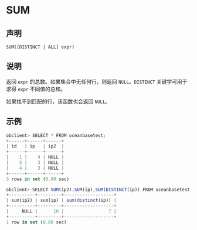 SUM
========================



声明
-----------------------

```unknow
SUM([DISTINCT | ALL] expr)
```



说明
-----------------------

返回 `expr` 的总数。如果集合中无任何行，则返回 `NULL`。`DISTINCT` 关键字可用于求得 `expr` 不同值的总和。

如果找不到匹配的行，该函数也会返回 `NULL`。

示例
-----------------------

```javascript
obclient> SELECT * FROM oceanbasetest;
+------+------+------+
| id   | ip   | ip2  |
+------+------+------+
|    1 |    4 | NULL |
|    3 |    3 | NULL |
|    4 |    3 | NULL |
+------+------+------+
3 rows in set (0.00 sec)

obclient> SELECT SUM(ip2),SUM(ip),SUM(DISTINCT(ip)) FROM oceanbasetest;
+----------+---------+-------------------+
| sum(ip2) | sum(ip) | sum(distinct(ip)) |
+----------+---------+-------------------+
|     NULL |      10 |                 7 |
+----------+---------+-------------------+
1 row in set (0.00 sec)
```

